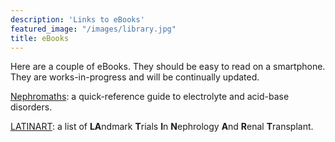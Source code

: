 ```yaml
---
description: 'Links to eBooks'
featured_image: "/images/library.jpg"
title: eBooks
---
```


Here are a couple of eBooks.  They should be easy to read on a smartphone.  They are works-in-progress and will be continually updated.  

[Nephromaths](https://kidneyfish-nephromaths.netlify.app/): a quick-reference guide to electrolyte and acid-base disorders.  

[LATINART](https://kidneyfish-latinart.netlify.app/): a list of **LA**ndmark **T**rials **I**n **N**ephrology **A**nd **R**enal **T**ransplant.  